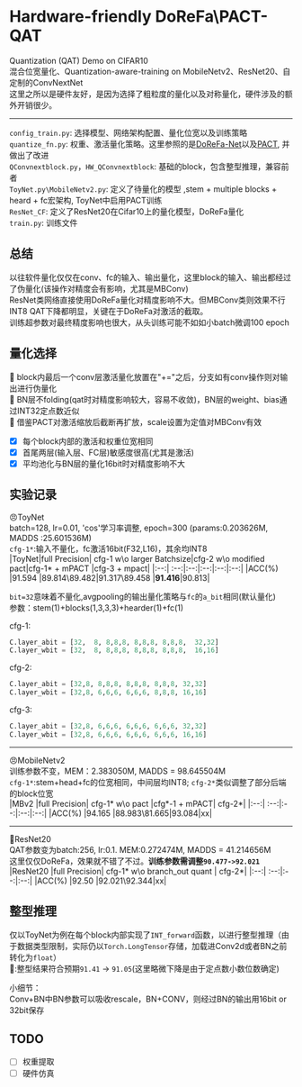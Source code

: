 # Hardware-friendly DoReFa\PACT-QAT 
Quantization (QAT) Demo on CIFAR10   
混合位宽量化、Quantization-aware-training on MobileNetv2、ResNet20、自定制的ConvNextNet    
这里之所以是硬件友好，是因为选择了粗粒度的量化以及对称量化，硬件涉及的额外开销很少。  


----

``config_train.py``: 选择模型、网络架构配置、量化位宽以及训练策略  
``quantize_fn.py``: 权重、激活量化策略。这里参照的是[DoReFa-Net](https://arxiv.org/abs/1606.06160)以及[PACT](https://arxiv.org/abs/1805.06085), 并做出了改进  
``QConvnextblock.py``，```HW_QConvnextblock```: 基础的block，包含整型推理，兼容前者  
``ToyNet.py\MobileNetv2.py``: 定义了待量化的模型 ,stem + multiple blocks + heard + fc宏架构, ToyNet中启用PACT训练  
``ResNet_CF``: 定义了ResNet20在Cifar10上的量化模型，DoReFa量化     
``train.py``:  训练文件  
## 总结
以往软件量化仅仅在conv、fc的输入、输出量化，这里block的输入、输出都经过了伪量化(该操作对精度会有影响，尤其是MBConv)   
ResNet类网络直接使用DoReFa量化对精度影响不大。但MBConv类则效果不行INT8 QAT下降都明显，关键在于DoReFa对激活的截取。  
训练超参数对最终精度影响也很大，从头训练可能不如如小batch微调100 epoch

## 量化选择
:gift_heart:  block内最后一个conv层激活量化放置在"+="之后，分支如有conv操作则对输出进行伪量化  
:black_heart: BN层不folding(qat时对精度影响较大，容易不收敛)，BN层的weight、bias通过INT32定点数近似  
:black_heart: 借鉴PACT对激活缩放后截断再扩放，scale设置为定值对MBConv有效

- [x] 每个block内部的激活和权重位宽相同
- [x] 首尾两层(输入层、FC层)敏感度很高(尤其是激活)
- [x] 平均池化与BN层的量化16bit时对精度影响不大

## 实验记录
😠ToyNet  
batch=128, lr=0.01, 'cos'学习率调整, epoch=300 (params:0.203626M, MADDS :25.601536M)   
```cfg-1*```:输入不量化，fc激活16bit(F32,L16)，其余均INT8  
|ToyNet|full Precision| cfg-1 w\o larger Batchsize|cfg-2 w\o modified pact|cfg-1* + mPACT |cfg-3 + mpact|
|:--:| :--:|:--:|:--:|:--:|:--:|
|ACC(%) |91.594 |89.814\89.482|91.317\89.458 |**91.416**|90.813|

```bit=32```意味着不量化,avgpooling的输出量化策略与``fc``的``a_bit``相同(默认量化)  
参数：stem(1)+blocks(1,3,3,3)+hearder(1)+fc(1)  

cfg-1:  
```python
C.layer_abit = [32,  8, 8,8,8, 8,8,8, 8,8,8,  32,32]
C.layer_wbit = [32,  8, 8,8,8, 8,8,8, 8,8,8,  16,16]
```
cfg-2:  
```python
C.layer_abit = [32,8, 8,8,8, 8,8,8, 8,8,8, 32,32]
C.layer_wbit = [32,8, 6,6,6, 6,6,6, 8,8,8, 16,16]
```
cfg-3:  
```python
C.layer_abit = [32,8, 6,6,6, 6,6,6, 6,6,6, 32,32]
C.layer_wbit = [32,8, 6,6,6, 6,6,6, 6,6,6, 16,16]
```
----
😠MobileNetv2  
训练参数不变，MEM：2.383050M, MADDS = 98.645504M   
``cfg-1*``:stem+head+fc的位宽相同，中间层均INT8; ``cfg-2*``类似调整了部分后端的block位宽   
|MBv2 |full Precision| cfg-1* w\o pact |cfg*-1 + mPACT| cfg-2*|
|:--:| :--:|:--:|:--:|:--:|
|ACC(%) |94.165 |88.983\81.665|93.084|xx|


----
:rocket:ResNet20   
QAT参数变为batch:256, lr:0.1. MEM:0.272474M, MADDS = 41.214656M    
这里仅仅DoReFa，效果就不错了不过。**训练参数需调整```90.477->92.021```**
|ResNet20 |full Precision| cfg-1* w\o branch_out quant | cfg-2*|
|:--:| :--:|:--:|:--:|
|ACC(%) |92.50 |92.021\92.344|xx|
## 整型推理
仅以ToyNet为例在每个block内部实现了```INT_forward```函数，以进行整型推理（由于数据类型限制，实际仍以```Torch.LongTensor```存储，加载进Conv2d或者BN之前转化为```float```）   
🙂:整型结果符合预期```91.41``` -> ```91.05```(这里略微下降是由于定点数小数位数确定)  

小细节：  
Conv+BN中BN参数可以吸收rescale，BN+CONV，则经过BN的输出用16bit or 32bit保存
## TODO
- [ ] 权重提取
- [ ] 硬件仿真
